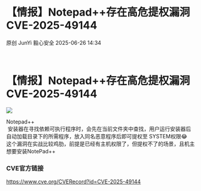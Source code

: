 #  【情报】Notepad++存在高危提权漏洞CVE-2025-49144  
原创 JunYi  毅心安全   2025-06-26 14:34  
  
   
  
# 【情报】Notepad++存在高危提权漏洞CVE-2025-49144  
  
![](https://mmbiz.qpic.cn/sz_mmbiz_jpg/kzkqdAEDfXe7ovQM5Fcia9LFAmwDzqx8R4bj9RjseP4CeohQ9ggetWAMhLsE1iaibddt7lkIwl4q1n97QwOXLDUCg/640?wx_fmt=jpeg&from=appmsg "")  
  
Notepad++  
 安装器在寻找依赖可执行程序时，会先在当前文件夹中查找，用户运行安装器后自动加载目录下的所需程序，放入同名恶意程序后即可提权至 SYSTEM权限😂  
这个漏洞在实战比较鸡肋，前提是已经有主机权限了，但提权不了的场景，且机主想要安装NotePad++  
### CVE官方链接  
  
https://www.cve.org/CVERecord?id=CVE-2025-49144  
  
   
  
  

